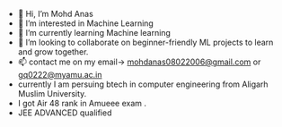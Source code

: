 - 👋 Hi, I’m Mohd Anas
- 👀 I’m interested in Machine Learning 
- 🌱 I’m currently learning Machine learning
- 💞️ I’m looking to collaborate on beginner-friendly ML projects to learn and grow together.
- 📫 contact me on my email-> mohdanas08022006@gmail.com or gq0222@myamu.ac.in
- currently I am persuing btech in computer engineering from Aligarh Muslim University.
- I got Air 48 rank in Amueee exam .
- JEE ADVANCED qualified

<!---
MohdAnas007/MohdAnas007 is a ✨ special ✨ repository because its `README.md` (this file) appears on your GitHub profile.
You can click the Preview link to take a look at your changes.
--->

